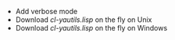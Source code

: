 * Add verbose mode
* Download *cl-yautils.lisp* on the fly on Unix
* Download *cl-yautils.lisp* on the fly on Windows
